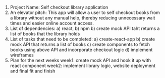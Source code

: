1.	Project Name: Self checkout library application
2.	An elevator pitch: This app will allow a user to self checkout books from a library without any manual help, thereby reducing unnecessary wait times and easier online account access.
3.	List of dependencies: a) react, b) npm b) create mock API taht returns a list of books that the library holds
4.	List of tasks that need to be completed: 
    a) create-react-app
    b) create mock API that returns a list of books
    c) create components to fetch books using above API and incorporate checkout logic
    d) implement wireframes
5.	Plan for the next weeks
       week1: create mock API and hook it up with react component
       week2: implement library logic, website deployment and final fit and finish
